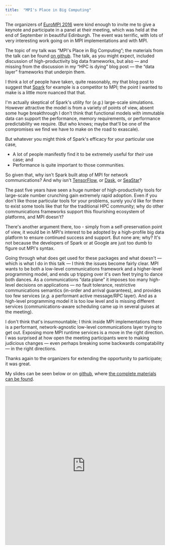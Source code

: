 ```yaml
---
title:  "MPI's Place in Big Computing"
---
```


The organizers of [EuroMPI 2016](http://www.eurompi2016.ed.ac.uk) were kind enough to invite me to give a keynote and participate in a panel at their meeting, which was held at the end of September in beautiful Edinburgh.  The event was terrific, with lots of very interesting work going on in MPI implementations and with MPI.

The topic of my talk was &ldquo;MPI's Place in Big Computing&rdquo;; the materials from the talk can be found [on github](http://github.com/ljdursi/EuroMPI2016). The talk, as you might expect, included discussion of high-productivity big data frameworks, but also &mdash; and missing from the discussion in my &ldquo;HPC is dying&rdquo; blog post &mdash; the &ldquo;data layer&rdquo; frameworks that underpin them.

I think a lot of people have taken, quite reasonably, my that blog post to suggest that [Spark](http://spark.apache.org) for example is a competitor to MPI; the point I wanted to make is a little more nuanced that that.

I'm actually skeptical of Spark's utility for (_e.g._) large-scale simulations. However attractive the model is from a variety of points of view, absent some huge breakthrough I don't think that functional models with immutable data can support the performance, memory requirements, or performance predictability we require.  (But who knows; maybe that'll be one of the compromises we find we have to make on the road to exascale).

But whatever you might think of Spark's efficacy for your particular use case,

* A lot of people manifestly find it to be extremely useful for _their_ use case; and
* Performance is quite important to those communities.

So given that, why isn't Spark built atop of MPI for network communications?  And why isn't [TensorFlow](http://tensorflow.org), or [Dask](http://dask.pydata.org), or [SeaStar](http://www.seastar-project.org)?  

The past five years have seen a huge number of high-productivity tools for large-scale number crunching gain extremely rapid adoption.  Even if you don't like those particular tools for your problems, surely you'd like for there to exist some tools like that for the traditional HPC community; why do other communications frameworks support this flourishing ecosystem of platforms, and MPI doesn't?

There's another argument there, too - simply from a self-preservation point of view, it would be in MPI's interest to be adopted by a high-profile big data platform to ensure continued success and support.  But none are; why?  It's not because the developers of Spark or at Google are just too dumb to figure out MPI's syntax.

Going through what does get used for these packages and what doesn't &mdash; which is what I do in this talk &mdash; I think the issues become fairly clear.  MPI wants to be both a low-level communications framework and a higher-level programming model, and ends up tripping over it's own feet trying to dance both dances.  As a communications &ldquo;data plane&rdquo; it imposes too many high-level decisions on applications &mdash; no fault tolerance, restrictive communications semantics (in-order and arrival guarantees), and provides too few services (_e.g._ a performant active message/RPC layer).  And as a high-level programming model it is too low level and is missing different services (communications-aware scheduling came up in several guises at the meeting).

I don't think that's insurmountable; I think inside MPI implementations there is a performant, network-agnostic low-level communications layer trying to get out.  Exposing more MPI runtime services is a move in the right direction.  I was surprised at how open the meeting participants were to making judicious changes &mdash; even perhaps breaking some backwards compatability &mdash; in the right directions.  

Thanks again to the organizers for extending the opportunity to participate; it was great.

My slides can be seen below or on [github](http://ljdursi.github.io/EuroMPI2016/#1), where [the complete materials can be found](http://github.com/ljdursi/EuroMPI2016).

<iframe src="http://ljdursi.github.io/EuroMPI2016" width="595" height="500" frameborder="0" marginwidth="0" marginheight="0" scrolling="no" style="border:1px solid #CCC; border-width:1px; margin-bottom:5px; max-width: 100%;" allowfullscreen> </iframe>
